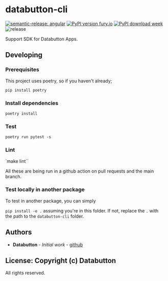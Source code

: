 # databutton-cli

[![semantic-release: angular](https://img.shields.io/badge/semantic--release-angular-e10079?logo=semantic-release)](https://github.com/semantic-release/semantic-release)
[![PyPI version fury.io](https://badge.fury.io/py/databutton.svg)](https://pypi.python.org/pypi/databutton/)
[![PyPI download week](https://img.shields.io/pypi/dw/databutton.svg)](https://pypi.python.org/pypi/databutton/)
![release](https://github.com/databutton/databutton-cli/actions/workflows/release.yaml/badge.svg)

Support SDK for Databutton Apps.

## Developing

### Prerequisites

This project uses poetry, so if you haven't already;

`pip install poetry`

### Install dependencies

`poetry install`

### Test

`poetry run pytest -s`

### Lint

\`make lint\`\`

All these are being run in a github action on pull requests and the main branch.

### Test locally in another package

To test in another package, you can simply

`pip install -e .` assuming you're in this folder. If not, replace the `.` with the path to the `databutton-cli` folder.

## Authors

- **Databutton** - *Initial work* - [github](https://github.com/databutton)

## License: Copyright (c) Databutton

All rights reserved.
